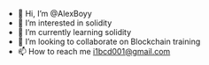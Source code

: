 - 👋 Hi, I’m @AlexBoyy
- 👀 I’m interested in solidity
- 🌱 I’m currently learning solidity
- 💞️ I’m looking to collaborate on Blockchain training
- 📫 How to reach me i1bcd001@gmail.com

<!---
AlexBoyy/AlexBoyy is a ✨ special ✨ repository because its `README.md` (this file) appears on your GitHub profile.
You can click the Preview link to take a look at your changes.
--->
